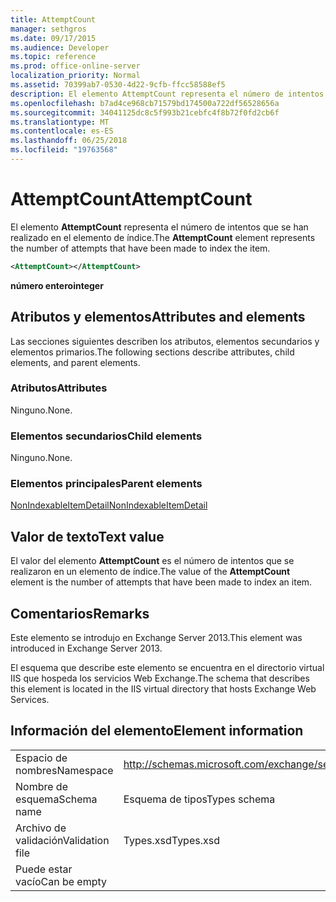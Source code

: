 ```yaml
---
title: AttemptCount
manager: sethgros
ms.date: 09/17/2015
ms.audience: Developer
ms.topic: reference
ms.prod: office-online-server
localization_priority: Normal
ms.assetid: 70399ab7-0530-4d22-9cfb-ffcc58588ef5
description: El elemento AttemptCount representa el número de intentos que se han realizado en el elemento de índice.
ms.openlocfilehash: b7ad4ce968cb71579bd174500a722df56528656a
ms.sourcegitcommit: 34041125dc8c5f993b21cebfc4f8b72f0fd2cb6f
ms.translationtype: MT
ms.contentlocale: es-ES
ms.lasthandoff: 06/25/2018
ms.locfileid: "19763568"
---
```

# <a name="attemptcount"></a><span data-ttu-id="7bca2-103">AttemptCount</span><span class="sxs-lookup"><span data-stu-id="7bca2-103">AttemptCount</span></span>

<span data-ttu-id="7bca2-104">El elemento **AttemptCount** representa el número de intentos que se han realizado en el elemento de índice.</span><span class="sxs-lookup"><span data-stu-id="7bca2-104">The **AttemptCount** element represents the number of attempts that have been made to index the item.</span></span> 
  
```XML
<AttemptCount></AttemptCount>
```

 <span data-ttu-id="7bca2-105">**número entero**</span><span class="sxs-lookup"><span data-stu-id="7bca2-105">**integer**</span></span>
## <a name="attributes-and-elements"></a><span data-ttu-id="7bca2-106">Atributos y elementos</span><span class="sxs-lookup"><span data-stu-id="7bca2-106">Attributes and elements</span></span>

<span data-ttu-id="7bca2-107">Las secciones siguientes describen los atributos, elementos secundarios y elementos primarios.</span><span class="sxs-lookup"><span data-stu-id="7bca2-107">The following sections describe attributes, child elements, and parent elements.</span></span>
  
### <a name="attributes"></a><span data-ttu-id="7bca2-108">Atributos</span><span class="sxs-lookup"><span data-stu-id="7bca2-108">Attributes</span></span>

<span data-ttu-id="7bca2-109">Ninguno.</span><span class="sxs-lookup"><span data-stu-id="7bca2-109">None.</span></span>
  
### <a name="child-elements"></a><span data-ttu-id="7bca2-110">Elementos secundarios</span><span class="sxs-lookup"><span data-stu-id="7bca2-110">Child elements</span></span>

<span data-ttu-id="7bca2-111">Ninguno.</span><span class="sxs-lookup"><span data-stu-id="7bca2-111">None.</span></span>
  
### <a name="parent-elements"></a><span data-ttu-id="7bca2-112">Elementos principales</span><span class="sxs-lookup"><span data-stu-id="7bca2-112">Parent elements</span></span>

[<span data-ttu-id="7bca2-113">NonIndexableItemDetail</span><span class="sxs-lookup"><span data-stu-id="7bca2-113">NonIndexableItemDetail</span></span>](nonindexableitemdetail.md)
  
## <a name="text-value"></a><span data-ttu-id="7bca2-114">Valor de texto</span><span class="sxs-lookup"><span data-stu-id="7bca2-114">Text value</span></span>

<span data-ttu-id="7bca2-115">El valor del elemento **AttemptCount** es el número de intentos que se realizaron en un elemento de índice.</span><span class="sxs-lookup"><span data-stu-id="7bca2-115">The value of the **AttemptCount** element is the number of attempts that have been made to index an item.</span></span> 
  
## <a name="remarks"></a><span data-ttu-id="7bca2-116">Comentarios</span><span class="sxs-lookup"><span data-stu-id="7bca2-116">Remarks</span></span>

<span data-ttu-id="7bca2-117">Este elemento se introdujo en Exchange Server 2013.</span><span class="sxs-lookup"><span data-stu-id="7bca2-117">This element was introduced in Exchange Server 2013.</span></span>
  
<span data-ttu-id="7bca2-118">El esquema que describe este elemento se encuentra en el directorio virtual IIS que hospeda los servicios Web Exchange.</span><span class="sxs-lookup"><span data-stu-id="7bca2-118">The schema that describes this element is located in the IIS virtual directory that hosts Exchange Web Services.</span></span>
  
## <a name="element-information"></a><span data-ttu-id="7bca2-119">Información del elemento</span><span class="sxs-lookup"><span data-stu-id="7bca2-119">Element information</span></span>

|||
|:-----|:-----|
|<span data-ttu-id="7bca2-120">Espacio de nombres</span><span class="sxs-lookup"><span data-stu-id="7bca2-120">Namespace</span></span>  <br/> |http://schemas.microsoft.com/exchange/services/2006/types  <br/> |
|<span data-ttu-id="7bca2-121">Nombre de esquema</span><span class="sxs-lookup"><span data-stu-id="7bca2-121">Schema name</span></span>  <br/> |<span data-ttu-id="7bca2-122">Esquema de tipos</span><span class="sxs-lookup"><span data-stu-id="7bca2-122">Types schema</span></span>  <br/> |
|<span data-ttu-id="7bca2-123">Archivo de validación</span><span class="sxs-lookup"><span data-stu-id="7bca2-123">Validation file</span></span>  <br/> |<span data-ttu-id="7bca2-124">Types.xsd</span><span class="sxs-lookup"><span data-stu-id="7bca2-124">Types.xsd</span></span>  <br/> |
|<span data-ttu-id="7bca2-125">Puede estar vacío</span><span class="sxs-lookup"><span data-stu-id="7bca2-125">Can be empty</span></span>  <br/> ||
   

